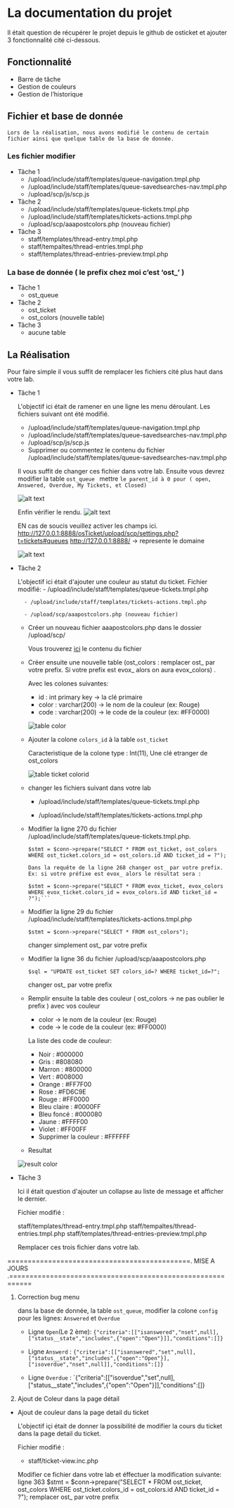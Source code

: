 
# La documentation du projet
Il était question de récupérer le projet depuis le github de osticket et ajouter 3 fonctionnalité cité ci-dessous.
## Fonctionnalité
* Barre de tâche
* Gestion de couleurs 
* Gestion de l’historique
## Fichier et base de donnée

	Lors de la réalisation, nous avons modifié le contenu de certain fichier ainsi que quelque table de la base de donnée.
### Les fichier modifier
* Tâche 1
   * /upload/include/staff/templates/queue-navigation.tmpl.php
   * /upload/include/staff/templates/queue-savedsearches-nav.tmpl.php
   * /upload/scp/js/scp.js
* Tâche 2
   * /upload/include/staff/templates/queue-tickets.tmpl.php
   * /upload/include/staff/templates/tickets-actions.tmpl.php
   * /upload/scp/aaapostcolors.php (nouveau fichier)
* Tâche 3
   	* staff/templates/thread-entry.tmpl.php
   	* staff/tempaltes/thread-entries.tmpl.php
   	* staff/templates/thread-entries-preview.tmpl.php

### La base de donnée ( le prefix chez moi c’est ‘ost_’ )
* Tâche 1
  	* ost_queue
* Tâche 2
	* ost_ticket
	* ost_colors (nouvelle table)
* Tâche 3
   	* aucune table


## La Réalisation
Pour faire simple il vous suffit de remplacer les fichiers cité plus haut dans votre lab. 
* Tâche 1 

	L'objectif ici était de ramener en une ligne les menu déroulant.
	Les fichiers suivant ont été modifié.
	
	* /upload/include/staff/templates/queue-navigation.tmpl.php
	* /upload/include/staff/templates/queue-savedsearches-nav.tmpl.php
	* /upload/scp/js/scp.js
	
	- Supprimer ou commentez le contenu du fichier /upload/include/staff/templates/queue-savedsearches-nav.tmpl.php

	Il vous suffit de changer ces fichier dans votre lab.
	Ensuite vous devrez modifier la table `ost_queue `
	mettre `le parent_id à 0 pour ( open, Answered, Overdue, My Tickets, et Closed)`

	![alt text](https://github.com/Soro08/osTicket/blob/master/dbstatus.png?raw=true) 

	Enfin vérifier le rendu.
	![alt text](https://github.com/Soro08/osTicket/blob/master/Colorresult.png?raw=true) 

	EN cas de soucis veuillez activer les champs ici. http://127.0.0.1:8888/osTicket/upload/scp/settings.php?t=tickets#queues
	http://127.0.0.1:8888/ -> represente le domaine

	![alt text](https://github.com/Soro08/osTicket/blob/master/imgstatus.png?raw=true) 
	
* Tâche 2 

	L'objectif ici était d'ajouter une couleur au statut du ticket.
	Fichier modifié: 
		- /upload/include/staff/templates/queue-tickets.tmpl.php

		- /upload/include/staff/templates/tickets-actions.tmpl.php

   		- /upload/scp/aaapostcolors.php (nouveau fichier)
	
	* Créer un nouveau fichier aaapostcolors.php dans le dossier /upload/scp/ 

		Vous trouverez [ici](https://github.com/Soro08/osTicket/blob/master/upload/scp/aaapostcolors.php) le contenu du fichier 
	
	* Créer ensuite une nouvelle table (ost_colors : remplacer ost_ par votre prefix. Si votre prefix est evox_ alors on aura evox_colors) .
	
		Avec les colones suivantes:
		- id  : int primary key  -> la clé primaire
		- color : varchar(200)   ->  le nom de la couleur (ex: Rouge)
		- code : varchar(200)    -> le code de la couleur (ex: #FF0000)
		
		![table color](https://raw.githubusercontent.com/Soro08/osTicket/master/img/tablecolor.png) 
	* Ajouter la colone `colors_id` à la table `ost_ticket` 

		Caracteristique de la colone type : Int(11), Une clé etranger de ost_colors
		
		![table ticket colorid](https://raw.githubusercontent.com/Soro08/osTicket/master/img/ticketcolorid.png) 

	* changer les fichiers suivant dans votre lab

		- /upload/include/staff/templates/queue-tickets.tmpl.php

		- /upload/include/staff/templates/tickets-actions.tmpl.php
	
	* Modifier la ligne 270 du fichier /upload/include/staff/templates/queue-tickets.tmpl.php.
		```
		$stmt = $conn->prepare("SELECT * FROM ost_ticket, ost_colors WHERE ost_ticket.colors_id = ost_colors.id AND ticket_id = ?");
		
		Dans la requête de la ligne 268 changer ost_ par votre prefix.
		Ex: si votre préfixe est evox_ alors le résultat sera :
		
		$stmt = $conn->prepare("SELECT * FROM evox_ticket, evox_colors WHERE evox_ticket.colors_id = evox_colors.id AND ticket_id = ?");```

	* Modifier la ligne 29 du fichier /upload/include/staff/templates/tickets-actions.tmpl.php

		`$stmt = $conn->prepare("SELECT * FROM ost_colors");`

		changer simplement ost_ par votre prefix
	
	* Modifier la ligne 36 du fichier /upload/scp/aaapostcolors.php

		`$sql = "UPDATE ost_ticket SET colors_id=? WHERE ticket_id=?";`

		changer ost_ par votre prefix
		
	
	* Remplir ensuite la table des couleur ( ost_colors -> ne pas oublier le prefix ) avec vos couleur
	
		- color  ->  le nom de la couleur (ex: Rouge)
		- code   -> le code de la couleur (ex: #FF0000)

		La liste des code de couleur:
		
		- Noir                  : #000000
		- Gris                  : #808080
		- Marron                : #800000
		- Vert                  : #008000
		- Orange                : #FF7F00
		- Rose                  : #FD6C9E
		- Rouge                 : #FF0000
		- Bleu claire           : #0000FF
		- Bleu foncé            : #000080
		- Jaune                 : #FFFF00
		- Violet                : #FF00FF
		- Supprimer la couleur  : #FFFFFF
		
	* Resultat
	
	![result color](https://raw.githubusercontent.com/Soro08/osTicket/master/img/colorresult.png) 
	
		
	
* Tâche 3
	
	Ici il était question d'ajouter un collapse au liste de message et afficher le dernier.

	Fichier modifié :
	
	staff/templates/thread-entry.tmpl.php
	staff/tempaltes/thread-entries.tmpl.php
	staff/templates/thread-entries-preview.tmpl.php
	
	Remplacer ces trois fichier dans votre lab.












=============================================.  MISE A JOURS   .===========================================================


1. Correction bug menu 

    dans la base de donnée, la table `ost_queue`, modifier la colone `config` pour les lignes:  `Answered` et `Overdue` 
    
    - Ligne `Open`(Le 2 ème): `{"criteria":[["isanswered","nset",null],["status__state","includes",{"open":"Open"}]],"conditions":[]}` 
    

    - Ligne `Answerd` : `{"criteria":[["isanswered","set",null],["status__state","includes",{"open":"Open"}],["isoverdue","nset",null]],"conditions":[]}` 
    
    
    - Ligne `Overdue` : `{"criteria":[["isoverdue","set",null],["status__state","includes",{"open":"Open"}]],"conditions":[]}

   

3. Ajout de Coleur dans la page détail


* Ajout de couleur dans la page detail du ticket

	L'objectif içi était de donner la possibilité de modifier la cours du ticket dans la page detail du ticket.
	
	Fichier modifié :

	- staff/ticket-view.inc.php	
	
	Modifier ce fichier dans votre lab et éffectuer la modification suivante:
	ligne 363
	$stmt = $conn->prepare("SELECT * FROM ost_ticket, ost_colors WHERE ost_ticket.colors_id = ost_colors.id AND ticket_id = ?");
remplacer ost_ par votre prefix
